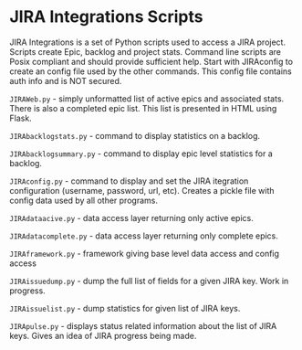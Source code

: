 # JIRA Integrations Scripts

JIRA Integrations is a set of Python scripts used to access a JIRA project.  Scripts create Epic, backlog and project stats.  Command line scripts are Posix compliant and should provide sufficient help.  Start with JIRAconfig to create an config file used by the other commands.  This config file contains auth info and is NOT secured.

`JIRAWeb.py` - simply unformatted list of active epics and associated stats.  There is also a completed epic list.  This list is presented in HTML using Flask.

`JIRAbacklogstats.py` - command to display statistics on a backlog.

`JIRAbacklogsummary.py` - command to display epic level statistics for a backlog.

`JIRAconfig.py` - command to display and set the JIRA itegration configuration (username, password, url, etc).  Creates a pickle file with config data used by all other programs.

`JIRAdataacive.py` - data access layer returning only active epics.

`JIRAdatacomplete.py` - data access layer returning only complete epics.

`JIRAframework.py` - framework giving base level data access and config access

`JIRAissuedump.py` - dump the full list of fields for a given JIRA key.  Work in progress.

`JIRAissuelist.py` - dump statistics for given list of JIRA keys.

`JIRApulse.py` - displays status related information about the list of JIRA keys.  Gives an idea of JIRA progress being made.
